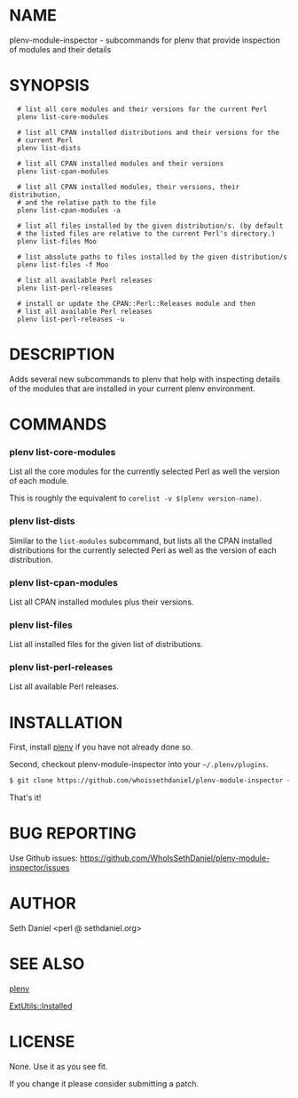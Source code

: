 # NAME

plenv-module-inspector - subcommands for plenv that provide inspection of modules and their details

# SYNOPSIS

      # list all core modules and their versions for the current Perl
      plenv list-core-modules

      # list all CPAN installed distributions and their versions for the 
      # current Perl
      plenv list-dists

      # list all CPAN installed modules and their versions
      plenv list-cpan-modules

      # list all CPAN installed modules, their versions, their distribution,
      # and the relative path to the file
      plenv list-cpan-modules -a

      # list all files installed by the given distribution/s. (by default
      # the listed files are relative to the current Perl's directory.)
      plenv list-files Moo 

      # list absolute paths to files installed by the given distribution/s
      plenv list-files -f Moo

      # list all available Perl releases
      plenv list-perl-releases

      # install or update the CPAN::Perl::Releases module and then
      # list all available Perl releases
      plenv list-perl-releases -u

# DESCRIPTION

Adds several new subcommands to plenv that help with inspecting details of
the modules that are installed in your current plenv environment.

# COMMANDS

### plenv list-core-modules

List all the core modules for the currently selected Perl as well the version
of each module.

This is roughly the equivalent to `corelist -v $(plenv version-name)`.

### plenv list-dists

Similar to the `list-modules` subcommand, but lists all the CPAN installed
distributions for the currently selected Perl as well as the version of each 
distribution.

### plenv list-cpan-modules

List all CPAN installed modules plus their versions.  

### plenv list-files

List all installed files for the given list of distributions.  

### plenv list-perl-releases

List all available Perl releases.

# INSTALLATION

First, install [plenv](https://github.com/tokuhirom/plenv) if you have not 
already done so.

Second, checkout plenv-module-inspector into your `~/.plenv/plugins`.

  ```sh
  $ git clone https://github.com/whoissethdaniel/plenv-module-inspector ~/.plenv/plugins/module-inspector
  ```

That's it!

# BUG REPORTING

Use Github issues: https://github.com/WhoIsSethDaniel/plenv-module-inspector/issues

# AUTHOR

Seth Daniel <perl @ sethdaniel.org>

# SEE ALSO

[plenv](https://github.com/tokuhirom/plenv)

[ExtUtils::Installed](https://metacpan.org/pod/ExtUtils::Installed)

# LICENSE

None. Use it as you see fit.  

If you change it please consider submitting a patch.
